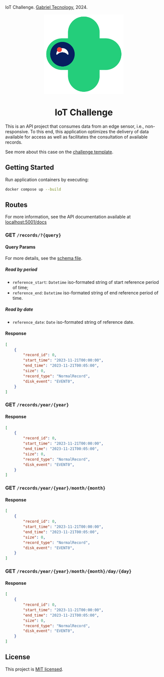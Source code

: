 IoT Challenge. [Gabriel Tecnology](https://github.com/gabriel-tecnologia), 2024.

<p align="center">
    <img src="assets/images/grafismo_gabriel.png" width="256">
</p>

<h1 align="center">
    IoT Challenge
</h1>

This is an API project that consumes data from an edge sensor, i.e., non-responsive. To this end, this application optimizes the delivery of data available for access as well as facilitates the consultation of available records.

See more about this case on the [challenge template](https://github.com/eusouagabriel/iot-challenge).

## Getting Started

Run application containers by executing:
```sh
docker compose up --build
```

## Routes

For more information, see the API documentation available at [localhost:5001/docs](http://localhost:5001/docs)

### GET `/records/?{query}`

#### Query Params

For more details, see the [schema file](client_container/schema/GET_Records_query.json).

##### Read by period

- `reference_start`: `Datetime` iso-formated string of start reference period of time;
- `reference_end`: `Datetime` iso-formated string of end reference period of time.

##### Read by date

- `reference_date`: `Date` iso-formated string of reference date.

#### Response
```json
[
    {
        "record_id": 0,
        "start_time": "2023-11-21T00:00:00",
        "end_time": "2023-11-21T00:05:00",
        "size": 0,
        "record_type": "NormalRecord",
        "disk_event": "EVENT0",
    }
]
```

### GET `/records/year/{year}`

#### Response
```json
[
    {
        "record_id": 0,
        "start_time": "2023-11-21T00:00:00",
        "end_time": "2023-11-21T00:05:00",
        "size": 0,
        "record_type": "NormalRecord",
        "disk_event": "EVENT0",
    }
]
```

### GET `/records/year/{year}/month/{month}`

#### Response
```json
[
    {
        "record_id": 0,
        "start_time": "2023-11-21T00:00:00",
        "end_time": "2023-11-21T00:05:00",
        "size": 0,
        "record_type": "NormalRecord",
        "disk_event": "EVENT0",
    }
]
```

### GET `/records/year/{year}/month/{month}/day/{day}`

#### Response
```json
[
    {
        "record_id": 0,
        "start_time": "2023-11-21T00:00:00",
        "end_time": "2023-11-21T00:05:00",
        "size": 0,
        "record_type": "NormalRecord",
        "disk_event": "EVENT0",
    }
]
```

## License

This project is [MIT licensed](https://github.com/FelixLuciano/gabriel-iot-challenge/blob/main/LICENSE).
